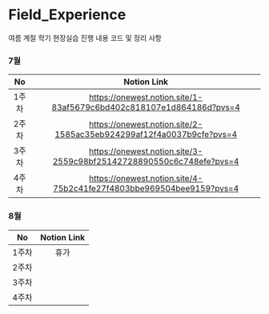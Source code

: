 # Field_Experience
여름 계절 학기 현장실습 진행 내용 코드 및 정리 사항

### 7월
| No | Notion Link |
|:--------:|:--------:|
| 1주차 | https://onewest.notion.site/1-83af5679c6bd402c818107e1d864186d?pvs=4 |
| 2주차 | https://onewest.notion.site/2-1585ac35eb924299af12f4a0037b9cfe?pvs=4 |
| 3주차 | https://onewest.notion.site/3-2559c98bf25142728890550c6c748efe?pvs=4 |
| 4주차 | https://onewest.notion.site/4-75b2c41fe27f4803bbe969504bee9159?pvs=4 |

### 8월
| No | Notion Link |
|:--------:|:--------:|
| 1주차 | 휴가 |
| 2주차 |  |
| 3주차 |  |
| 4주차 |  |
